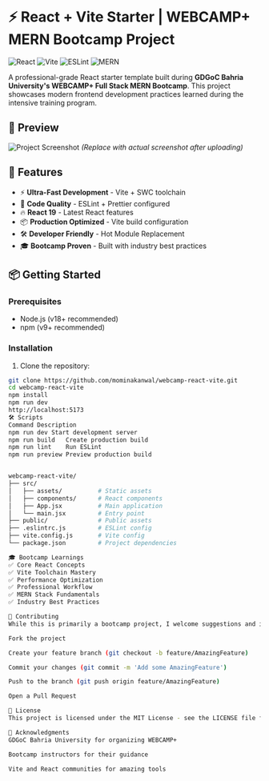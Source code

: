 # ⚡ React + Vite Starter | WEBCAMP+ MERN Bootcamp Project

![React](https://img.shields.io/badge/React-20232A?style=for-the-badge&logo=react)
![Vite](https://img.shields.io/badge/Vite-B73BFE?style=for-the-badge&logo=vite)
![ESLint](https://img.shields.io/badge/ESLint-4B32C3?style=for-the-badge&logo=eslint)
![MERN](https://img.shields.io/badge/MERN-Stack-yellow?style=for-the-badge)

A professional-grade React starter template built during **GDGoC Bahria University's WEBCAMP+ Full Stack MERN Bootcamp**. This project showcases modern frontend development practices learned during the intensive training program.

## 📸 Preview

![Project Screenshot](https://via.placeholder.com/800x500.png?text=React+Vite+Starter) 
*(Replace with actual screenshot after uploading)*

## 🚀 Features

- ⚡ **Ultra-Fast Development** - Vite + SWC toolchain
- 🧹 **Code Quality** - ESLint + Prettier configured
- 🔥 **React 19** - Latest React features
- 📦 **Production Optimized** - Vite build configuration
- 🛠️ **Developer Friendly** - Hot Module Replacement
- 🎓 **Bootcamp Proven** - Built with industry best practices

## 📦 Getting Started

### Prerequisites
- Node.js (v18+ recommended)
- npm (v9+ recommended)

### Installation
1. Clone the repository:
```bash
git clone https://github.com/mominakanwal/webcamp-react-vite.git
cd webcamp-react-vite
npm install
npm run dev
http://localhost:5173
🛠️ Scripts
Command	Description
npm run dev	Start development server
npm run build	Create production build
npm run lint	Run ESLint
npm run preview	Preview production build


webcamp-react-vite/
├── src/
│   ├── assets/          # Static assets
│   ├── components/      # React components
│   ├── App.jsx          # Main application
│   └── main.jsx         # Entry point
├── public/              # Public assets
├── .eslintrc.js         # ESLint config
├── vite.config.js       # Vite config
└── package.json         # Project dependencies

🎓 Bootcamp Learnings
✅ Core React Concepts
✅ Vite Toolchain Mastery
✅ Performance Optimization
✅ Professional Workflow
✅ MERN Stack Fundamentals
✅ Industry Best Practices

🤝 Contributing
While this is primarily a bootcamp project, I welcome suggestions and improvements:

Fork the project

Create your feature branch (git checkout -b feature/AmazingFeature)

Commit your changes (git commit -m 'Add some AmazingFeature')

Push to the branch (git push origin feature/AmazingFeature)

Open a Pull Request

📜 License
This project is licensed under the MIT License - see the LICENSE file for details.

🙏 Acknowledgments
GDGoC Bahria University for organizing WEBCAMP+

Bootcamp instructors for their guidance

Vite and React communities for amazing tools
